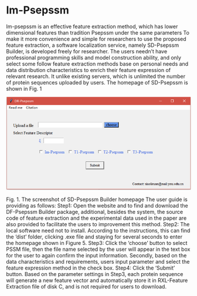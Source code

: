 # Im-Psepssm
Im-psepssm is an effective feature extraction method, which has lower dimensional features than tradition Psepssm under the same parameters
To make it more convenience and simple for researchers to use the proposed feature extraction, a software localization service, namely SD-Psepssm Builder, is developed freely for researcher. The users needn’t have professional programming skills and model construction ability, and only select some follow feature extraction methods base on personal needs and data distribution characteristics to enrich their feature expression of relevant research. It unlike existing servers, which is unlimited the number of protein sequences uploaded by users. The homepage of SD-Psepssm is shown in Fig. 1
 
  ![image](https://github.com/ruanxiaoli/Im-Psepssm/blob/master/image/homepage.png)



Fig. 1. The screenshot of SD-Psepssm Builder homepage
The user guide is providing as follows:
Step1: Open the website and to find and download the DF-Psepssm Builder package, additional, besides the system, the source code of feature extraction and the experimental data used in the paper are also provided to facilitate the users to improvement this method.
Step2: The local software need not to install. According to the instructions, this can find the ‘dist’ folder, clicking .exe file and staying for several seconds to enter the homepage shown in Figure 5.
Step3: Click the ‘choose’ button to select PSSM file, then the file name selected by the user will appear in the text box for the user to again confirm the input information. Secondly, based on the data characteristics and requirements, users input parameter   and select the feature expression method in the check box. 
Step4: Click the ‘Submit’ button. Based on the parameter settings in Step3, each protein sequence will generate a new feature vector and automatically store it in RXL-Feature Extraction file of disk C, and is not required for users to download. 
